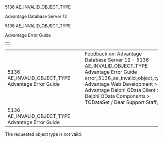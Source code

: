5136 AE\_INVALID\_OBJECT\_TYPE




Advantage Database Server 12  

5136 AE\_INVALID\_OBJECT\_TYPE

Advantage Error Guide

|  |
| --- |
|  |

|  |  |  |  |  |
| --- | --- | --- | --- | --- |
| 5136 AE\_INVALID\_OBJECT\_TYPE  Advantage Error Guide |  |  | Feedback on: Advantage Database Server 12 - 5136 AE\_INVALID\_OBJECT\_TYPE Advantage Error Guide error\_5136\_ae\_invalid\_object\_type Advantage Web Development > Advantage Delphi OData Client > Delphi OData Components > TODataSet / Dear Support Staff, |  |
| 5136 AE\_INVALID\_OBJECT\_TYPE  Advantage Error Guide |  |  |  |  |

The requested object type is not valid.
